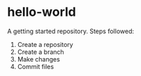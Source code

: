 # hello-world
A getting started repository.
Steps followed:
1. Create a repository
2. Create a branch
3. Make changes 
4. Commit files
